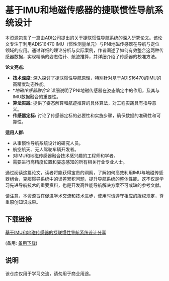# 基于IMU和地磁传感器的捷联惯性导航系统设计

本资源包含了一篇由ADI公司提出的关于捷联惯性导航系统的深入研究论文。该论文专注于利用ADIS16470 IMU（惯性测量单元）与PNI地磁传感器在导航与定位领域的应用。通过详细的理论分析与实际案例，作者阐述了如何有效整合这两种传感器数据，实现精确的姿态估计、航迹推算，并详细介绍了传感器的校准方法。

**论文亮点:**
- **技术深度:** 深入探讨了捷联惯性导航原理，特别针对基于ADIS16470的IMU的高精度动态性能。
- **地磁传感器融合:8* 详细说明了PNI地磁传感器在姿态确定中的作用，及其与IMU数据融合的重要性。
- **算法实践:** 提供了姿态解算和航迹推算的具体算法，对工程实践具有指导意义。
- **传感器定标:** 讨论了传感器定标的必要性和实施步骤，确保数据的准确性和可靠性。

**适用人群:**
- 从事惯性导航系统设计的研究人员。
- 航空航天、无人驾驶车辆开发者。
- 对IMU和地磁传感器融合技术感兴趣的工程师和学者。
- 需要进行高精度位置和姿态感知的所有相关行业专业人士。

通过阅读这篇论文，读者将能获得宝贵的洞察，了解如何高效利用IMU与地磁传感器组合，克服惯导系统中的误差累积问题，提升导航系统的整体性能。这不仅是学习先进导航技术的重要资料，也是开发高性能导航解决方案不可或缺的参考文献。

请注意，本资源旨在促进学术交流和技术进步，使用时请遵守相应的版权规定，尊重原创知识成果。

## 下载链接
[基于IMU和地磁传感器的捷联惯性导航系统设计分享](https://pan.quark.cn/s/a6933fcee98d) 

(备用: [备用下载](https://pan.baidu.com/s/1o9kxwlP5xycdVk2ngTYNZg?pwd=1234))

## 说明

该仓库仅用于学习交流，请勿用于商业用途。
